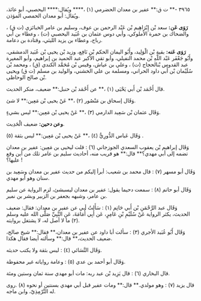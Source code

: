 ٣٩٦٥ -** ت ق:** عفير بن معدان الحضرمي (١) ،**** ويُقال:**** اليحصبي، أبو عائذ، ويُقال: أبو معدان الحمصي المؤذن.

**رَوَى عَن:** سعد بْن إِبْرَاهِيم بْن عَبْد الرحمن بن عوف، وسليم بن عامر الخبائزي (ت ق) ، والضحاك بن حمرة الأملوكي، وأبي دوس عثمان بن عُبَيد اليحصبي (ت) ، وعطاء بن أَبي رباح، وعطاء بن يزيد الليثي، وقتادة بن دعامة.

**رَوَى عَنه:** بقية بْن الْوَلِيد، وأَبُو اليمان الحكم بْن نَافِع، وزيد بْن يحيى بْن عُبَيد الدمشقي، وأَبُو جَعْفَر عَبْد اللَّهِ بْن محمد النفيلي، وأبو تقي الأكبر عبد الحميد بن إبراهيم، وأبو المغيرة عبد القدوس بْنالحجاج (ت) ، وعلي بن عياش، وقيس بْن مُحَمَّد الكندي (ق) ، ومحمد بْن سُلَيْمان بْن أَبي داود الحراني، ومسلمة بن علي الخشني، والوليد بن مسلم (ت ق) ويحيى بْن صالح الوحاظي.

قال أَحْمَد بْن أَبي يَحْيَى (١) ،** عن أَحْمَد بْن حنبل:** ضعيف، منكر الحديث.

وَقَال إسحاق بن مَنْصُور (٢) ،** عَنْ يحيى بْن مَعِين:** لا شئ.

وَقَال عثمان بْن سَعِيد الدارمي (٣) ،** عَنْ يحيى بْن مَعِين:** ليس بشيءٍ.

**وعن دحين:** ضعيف الْحَدِيث.

وَقَال عَباس الدُّورِيُّ (٤) ،** عَنْ يحيى بْن مَعِين:** ليس بثقة (٥) .

وَقَال إبراهيم بْن يعقوب السعدي الجوزجاني (٦) : قلت ليحيى بن مَعِين: عفير بن معدان تضمه إلى أبي مهدي؟** قال:** هو قريب منه، أحاديث سليم بن عامر تلك من أين وقع عليها؟ !

وَقَال أبو مسهر (٧) : قال محمد بن شعيب: أبرأ إليكم من حديث عفير بن معدان وسَعِيد بن سنان وهو أبو مهدي.

وَقَال أبو حاتم (٨) : سمعت دحيما يقول: عفير بن معدان ليسبشئ، لزم الرواية عن سليم بن عامر، وشبهه بجعفر بن الزبير وبشر بن نمير.

وَقَال عبد الرَّحْمَنِ بْن أَبي حَاتِم (١) : سَأَلتُ أبي عن عفير بن معدان: فقال: ضعيف الحديث، يكثر الرواية عَنْ سُلَيْمِ بْنِ عَامِرٍ، عَن أَبِي أُمَامَةَ، عَنِ النَّبِيِّ صَلَّى الله عليه وسلم (٢) ما لا أصل له، لا يشتغل بروايته.

وَقَال أَبُو عُبَيد الأجري (٣) : سألت أبا داود عن عفير بن معدان،** فقال:** شيخ صالح، ضعيف الحديث،** قال:** وسألته أيضا فقال هكذا.

وَقَال النَّسَائي (٤) : ليس بثقة ولا يكتب حديثه.

وَقَال أبو أحمد بن عدي (٥) : وعامة رواياته غير محفوظة.

قال البخاري (٦) : قال يَزِيد بْن عبد ربه: مات أبو مهدي سنة ثمان وستين ومئة.

قال يزيد (٧) : وهو مولدي.** قال:** ومات عفير قبل أبي مهدي بسنتين أو نحوه (٨) .روى له التِّرْمِذِيّ، وابن ماجه.